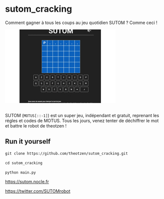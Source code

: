 # sutom_cracking
Comment gagner à tous les coups au jeu quotidien SUTOM ? Comme ceci ! 

![](gif_sutom.gif)

##
SUTOM (`MOTUS[::-1]`) est un super jeu, indépendant et gratuit, reprenant les régles et codes de MOTUS. Tous les jours, venez tenter de déchiffrer le mot et battre le robot de theotzen ! 


## Run it yourself
`git clone https://github.com/theotzen/sutom_cracking.git`

`cd sutom_cracking`

`python main.py`


https://sutom.nocle.fr

https://twitter.com/SUTOMrobot
